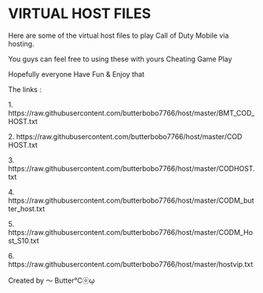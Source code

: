 <!DOCTYPE html>
<html>
<head>
<meta charset="utf-8">
</head>
<body>
<h1> VIRTUAL HOST FILES </h1>
<p>		 </p>
<p>Here are some of the virtual host files to play Call of Duty Mobile via hosting.</p>
<p>		 </p>
<p>    </p>
<p>You guys can feel free to using these with yours Cheating Game Play</p>
<p>		 </p>
<p>Hopefully everyone Have Fun & Enjoy that</p>
<p>		 </p>
<p>The links :</p>
<p>		 </p>
<p>1. https://raw.githubusercontent.com/butterbobo7766/host/master/BMT_COD_HOST.txt</p>
<p>		 </p>
<p>2. https://raw.githubusercontent.com/butterbobo7766/host/master/COD HOST.txt</p>
<p>		 </p>
<p>3. https://raw.githubusercontent.com/butterbobo7766/host/master/CODHOST.txt</p>
<p>		 </p>
<p>4. https://raw.githubusercontent.com/butterbobo7766/host/master/CODM_butter_host.txt</p>
<p>		 </p>
<p>5. https://raw.githubusercontent.com/butterbobo7766/host/master/CODM_Host_S10.txt</p>
<p>		 </p>
<p>6. https://raw.githubusercontent.com/butterbobo7766/host/master/hostvip.txt</p>
<p>		 </p>
<p>		 </p>
<p>Created by ～ Butter℃ⓞῳ</p>

</body>
</html>
